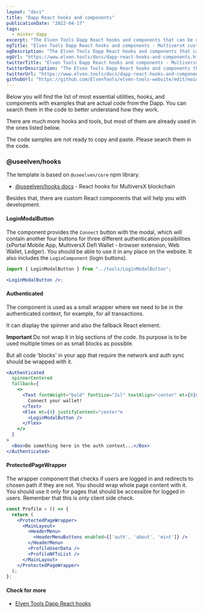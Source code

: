 ```yaml
---
layout: "docs"
title: "Dapp React hooks and components"
publicationDate: "2022-04-17"
tags:
  - minter dapp
excerpt: "The Elven Tools Dapp React hooks and components that can be used in different combinations."
ogTitle: "Elven Tools Dapp React hooks and components - MultiversX custom NextJS Dapp"
ogDescription: "The Elven Tools Dapp React hooks and components that can be used in different combinations."
ogUrl: "https://www.elven.tools/docs/dapp-react-hooks-and-components.html"
twitterTitle: "Elven Tools Dapp React hooks and components - MultiversX custom NextJS Dapp"
twitterDescription: "The Elven Tools Dapp React hooks and components that can be used in different combinations."
twitterUrl: "https://www.elven.tools/docs/dapp-react-hooks-and-components.html"
githubUrl: "https://github.com/ElvenTools/elven-tools-website/edit/main/src/docs/dapp-react-hooks-and-components.md"
---
```


Below you will find the list of most essential utilities, hooks, and components with examples that are actual code from the Dapp. You can search them in the code to better understand how they work.

There are much more hooks and tools, but most of them are already used in the ones listed below.

The code samples are not ready to copy and paste. Please search them in the code.

### @useelven/hooks

The template is based on `@useelven/core` npm library.

- [@useelven/hooks docs](https://www.useElven.com) - React hooks for MultiversX blockchain

Besides that, there are custom React components that will help you with development.

#### LoginModalButton

The component provides the `Connect` button with the modal, which will contain another four buttons for three different authentication possibilities (xPortal Mobile App, MultiversX Defi Wallet - browser extension, Web Wallet, Ledger). You should be able to use it in any place on the website. It also includes the `LoginComponent` (login buttons).

```jsx
import { LoginModalButton } from "../tools/LoginModalButton";

<LoginModalButton />;
```

#### Authenticated

The component is used as a small wrapper where we need to be in the authenticated context, for example, for all transactions.

It can display the spinner and also the fallback React element.

**Important** Do not wrap it in big sections of the code. Its purpose is to be used multiple times on as small blocks as possible.

But all code 'blocks' in your app that require the network and auth sync should be wrapped with it.

```jsx
<Authenticated
  spinnerCentered
  fallback={
    <>
      <Text fontWeight="bold" fontSize="2xl" textAlign="center" mt={8}>
        Connect your wallet!
      </Text>
      <Flex mt={4} justifyContent="center">
        <LoginModalButton />
      </Flex>
    </>
  }
>
  <Box>Do something here in the auth context...</Box>
</Authenticated>
```

#### ProtectedPageWrapper

The wrapper component that checks if users are logged in and redirects to chosen path if they are not. You should wrap whole page content with it. You should use it only for pages that should be accessible for logged in users. Remember that this is only client side check.

```jsx
const Profile = () => {
  return (
    <ProtectedPageWrapper>
      <MainLayout>
        <HeaderMenu>
          <HeaderMenuButtons enabled={['auth', 'about', 'mint']} />
        </HeaderMenu>
        <ProfileUserData />
        <ProfileNFTsList />
      </MainLayout>
    </ProtectedPageWrapper>
  );
};
```
#### Check for more

- [Elven Tools Dapp React hooks](https://github.com/ElvenTools/elven-tools-dapp/tree/main/components)
